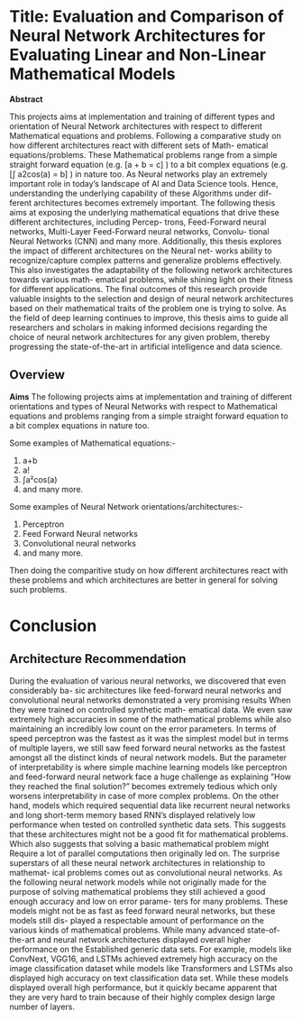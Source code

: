 # Title: Evaluation and Comparison of Neural Network Architectures for Evaluating Linear and Non-Linear Mathematical Models

**Abstract**

This projects aims at implementation and training of different types and orientation of Neural
Network architectures with respect to different Mathematical equations and problems.
Following a comparative study on how different architectures react with different sets of Math-
ematical equations/problems.
These Mathematical problems range from a simple straight forward equation
(e.g. [a + b = c] ) to a bit complex equations (e.g. [∫ a2cos(a) = b] ) in nature too.
As Neural networks play an extremely important role in today’s landscape of AI and Data
Science tools. Hence, understanding the underlying capability of these Algorithms under dif-
ferent architectures becomes extremely important. The following thesis aims at exposing the
underlying mathematical equations that drive these different architectures, including Percep-
trons, Feed-Forward neural networks, Multi-Layer Feed-Forward neural networks, Convolu-
tional Neural Networks (CNN) and many more.
Additionally, this thesis explores the impact of different architectures on the Neural net-
works ability to recognize/capture complex patterns and generalize problems effectively. This
also investigates the adaptability of the following network architectures towards various math-
ematical problems, while shining light on their fitness for different applications.
The final outcomes of this research provide valuable insights to the selection and design of
neural network architectures based on their mathematical traits of the problem one is trying to
solve. As the field of deep learning continues to improve, this thesis aims to guide all researchers
and scholars in making informed decisions regarding the choice of neural network architectures
for any given problem, thereby progressing the state-of-the-art in artificial intelligence and data
science.

## Overview

**Aims**
The following projects aims at implementation and training of different orientations and types of Neural Networks 
with respect to Mathematical equations and problems ranging from a simple straight forward equation to a bit complex equations in nature too.

Some examples of Mathematical equations:-
1) a+b
2) a!
3) ∫a²cos(a)
4) and many more.

Some examples of Neural Network orientations/architectures:-
1) Perceptron
2) Feed Forward Neural networks
3) Convolutional neural networks
4) and many more.

Then doing the comparitive study on how different architectures react with these problems and which architectures are better in general for solving such problems.

# Conclusion
## Architecture Recommendation
During the evaluation of various neural networks, we discovered that even considerably ba-
sic architectures like feed-forward neural networks and convolutional neural networks
demonstrated a very promising results When they were trained on controlled synthetic math-
ematical data.
We even saw extremely high accuracies in some of the mathematical problems while also
maintaining an incredibly low count on the error parameters.
In terms of speed perceptron was the fastest as it was the simplest model but in terms
of multiple layers, we still saw feed forward neural networks as the fastest amongst all the
distinct kinds of neural network models.
But the parameter of interpretability is where simple machine learning models like perceptron
and feed-forward neural network face a huge challenge as explaining ”How they reached the
final solution?” becomes extremely tedious which only worsens interpretability in case of more
complex problems.
On the other hand, models which required sequential data like recurrent neural networks
and long short-term memory based RNN’s displayed relatively low performance when tested
on controlled synthetic data sets. This suggests that these architectures might not be a good
fit for mathematical problems.
Which also suggests that solving a basic mathematical problem might Require a lot of parallel
computations then originally led on.
The surprise superstars of all these neural network architectures in relationship to mathemat-
ical problems comes out as convolutional neural networks.
As the following neural network models while not originally made for the purpose of solving
mathematical problems they still achieved a good enough accuracy and low on error parame-
ters for many problems.
These models might not be as fast as feed forward neural networks, but these models still dis-
played a respectable amount of performance on the various kinds of mathematical problems.
While many advanced state-of-the-art and neural network architectures displayed overall
higher performance on the Established generic data sets.
For example, models like ConvNext, VGG16, and LSTMs achieved extremely high accuracy
on the image classification dataset while models like Transformers and LSTMs also displayed
high accuracy on text classification data set.
While these models displayed overall high performance, but it quickly became apparent that
they are very hard to train because of their highly complex design large number of layers.
